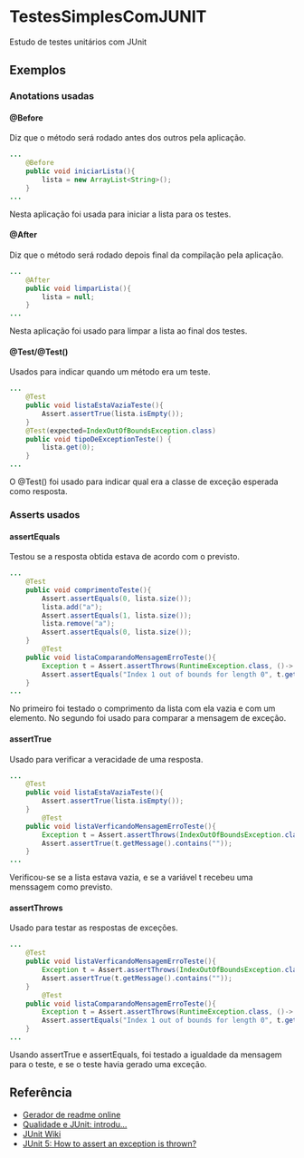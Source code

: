 # TestesSimplesComJUNIT


Estudo de testes unitários com JUnit


## Exemplos

### Anotations usadas
#### @Before
Diz que o método será rodado antes dos outros pela aplicação.
```java
...
    @Before
    public void iniciarLista(){
        lista = new ArrayList<String>();
    }
...
```
Nesta aplicação foi usada para iniciar a lista para os testes.

#### @After
Diz que o método será rodado depois final da compilação pela aplicação.
```java
...
    @After
    public void limparLista(){
        lista = null;
    }
...
```
Nesta aplicação foi usado para limpar a lista ao final dos testes.

#### @Test/@Test()
Usados para indicar quando um método era um teste.
```java
...
    @Test
    public void listaEstaVaziaTeste(){
        Assert.assertTrue(lista.isEmpty());
    }
    @Test(expected=IndexOutOfBoundsException.class)
    public void tipoDeExceptionTeste() {
        lista.get(0);
    }
...
```
O @Test() foi usado para indicar qual era a classe de exceção esperada como resposta. 


### Asserts usados

#### assertEquals
Testou se a resposta obtida estava de acordo com o previsto.
```java
...
    @Test
    public void comprimentoTeste(){
        Assert.assertEquals(0, lista.size());
        lista.add("a");
        Assert.assertEquals(1, lista.size());
        lista.remove("a");
        Assert.assertEquals(0, lista.size());
    }
        @Test
    public void listaComparandoMensagemErroTeste(){
        Exception t = Assert.assertThrows(RuntimeException.class, ()-> lista.remove(1));
        Assert.assertEquals("Index 1 out of bounds for length 0", t.getMessage());
    }
...
```
No primeiro foi testado o comprimento da lista com ela vazia e com um elemento.
No segundo foi usado para comparar a mensagem de exceção.

#### assertTrue
Usado para verificar a veracidade de uma resposta.
```java
...
    @Test
    public void listaEstaVaziaTeste(){
        Assert.assertTrue(lista.isEmpty());
    }
        @Test
    public void listaVerficandoMensagemErroTeste(){
        Exception t = Assert.assertThrows(IndexOutOfBoundsException.class, ()->lista.get(0));
        Assert.assertTrue(t.getMessage().contains(""));
    }
...
```
Verificou-se se a lista estava vazia, e se a variável t recebeu uma menssagem como previsto.

#### assertThrows
Usado para testar as respostas de exceções.
```java
...
    @Test
    public void listaVerficandoMensagemErroTeste(){
        Exception t = Assert.assertThrows(IndexOutOfBoundsException.class, ()->lista.get(0));
        Assert.assertTrue(t.getMessage().contains(""));
    }
        @Test
    public void listaComparandoMensagemErroTeste(){
        Exception t = Assert.assertThrows(RuntimeException.class, ()-> lista.remove(1));
        Assert.assertEquals("Index 1 out of bounds for length 0", t.getMessage());
    }
...
```

Usando assertTrue e assertEquals, foi testado a igualdade da mensagem para o teste, e se o teste havia gerado uma exceção.



## Referência

 - [Gerador de readme online](https://readme.so/pt)
 - [Qualidade e JUnit: introdu...](https://mari-azevedo.medium.com/qualidade-e-junit-introduzindo-automatiza%C3%A7%C3%A3o-de-testes-unit%C3%A1rios-do-seu-software-java-no-dia-a-dia-849611de5574)
 - [JUnit Wiki](https://pt.wikipedia.org/wiki/JUnit)
 - [JUnit 5: How to assert an exception is thrown?](https://stackoverflow.com/questions/40268446/junit-5-how-to-assert-an-exception-is-thrown)


